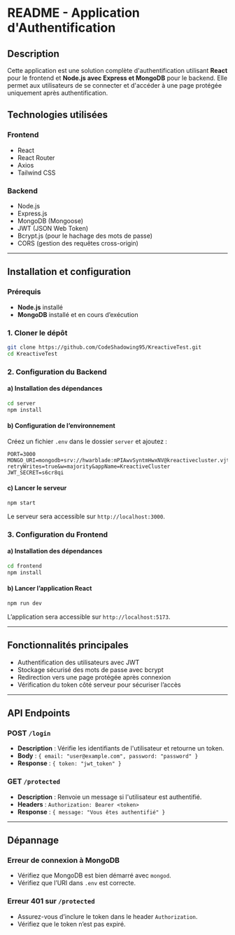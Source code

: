 # README - Application d'Authentification

## Description

Cette application est une solution complète d'authentification utilisant **React** pour le frontend et **Node.js avec Express et MongoDB** pour le backend. Elle permet aux utilisateurs de se connecter et d'accéder à une page protégée uniquement après authentification.

## Technologies utilisées

### Frontend

- React
- React Router
- Axios
- Tailwind CSS&#x20;

### Backend

- Node.js
- Express.js
- MongoDB (Mongoose)
- JWT (JSON Web Token)
- Bcrypt.js (pour le hachage des mots de passe)
- CORS (gestion des requêtes cross-origin)

---

## Installation et configuration

### Prérequis

- **Node.js** installé
- **MongoDB** installé et en cours d’exécution

### 1. Cloner le dépôt

```sh
git clone https://github.com/CodeShadowing95/KreactiveTest.git
cd KreactiveTest
```

### 2. Configuration du Backend

#### a) Installation des dépendances

```sh
cd server
npm install
```

#### b) Configuration de l’environnement

Créez un fichier `.env` dans le dossier `server` et ajoutez :

```env
PORT=3000
MONGO_URI=mongodb+srv://hwarblade:mPIAwvSyntmHwxNV@kreactivecluster.vjtuq.mongodb.net/?retryWrites=true&w=majority&appName=KreactiveCluster
JWT_SECRET=s6cr8qi
```

#### c) Lancer le serveur

```sh
npm start
```

Le serveur sera accessible sur `http://localhost:3000`.

### 3. Configuration du Frontend

#### a) Installation des dépendances

```sh
cd frontend
npm install
```

#### b) Lancer l’application React

```sh
npm run dev
```

L’application sera accessible sur `http://localhost:5173`.

---

## Fonctionnalités principales

- Authentification des utilisateurs avec JWT
- Stockage sécurisé des mots de passe avec bcrypt
- Redirection vers une page protégée après connexion
- Vérification du token côté serveur pour sécuriser l’accès

---

## API Endpoints

### **POST** `/login`

- **Description** : Vérifie les identifiants de l'utilisateur et retourne un token.
- **Body** : `{ email: "user@example.com", password: "password" }`
- **Response** : `{ token: "jwt_token" }`

### **GET** `/protected`

- **Description** : Renvoie un message si l'utilisateur est authentifié.
- **Headers** : `Authorization: Bearer <token>`
- **Response** : `{ message: "Vous êtes authentifié" }`

---

## Dépannage

### Erreur de connexion à MongoDB

- Vérifiez que MongoDB est bien démarré avec `mongod`.
- Vérifiez que l’URI dans `.env` est correcte.

### Erreur 401 sur `/protected`

- Assurez-vous d’inclure le token dans le header `Authorization`.
- Vérifiez que le token n’est pas expiré.